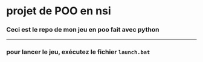 # projet de POO en nsi
### Ceci est le repo de mon jeu en poo fait avec python

---

### pour lancer le jeu, exécutez le fichier ``launch.bat``